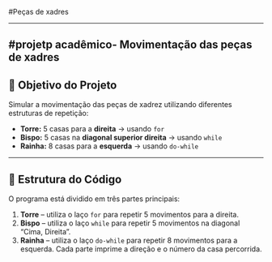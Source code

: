 #Peças de xadres

------------------
#projetp acadêmico- Movimentação das peças de xadres
------------------

## 🧠 Objetivo do Projeto

Simular a movimentação das peças de xadrez utilizando diferentes estruturas de repetição:

- **Torre:** 5 casas para a **direita** → usando `for`
- **Bispo:** 5 casas na **diagonal superior direita** → usando `while`
- **Rainha:** 8 casas para a **esquerda** → usando `do-while`
------------------

## 🧩 Estrutura do Código

O programa está dividido em três partes principais:

1. **Torre** – utiliza o laço `for` para repetir 5 movimentos para a direita.
2. **Bispo** – utiliza o laço `while` para repetir 5 movimentos na diagonal “Cima, Direita”.
3. **Rainha** – utiliza o laço `do-while` para repetir 8 movimentos para a esquerda.
Cada parte imprime a direção e o número da casa percorrida.




    
